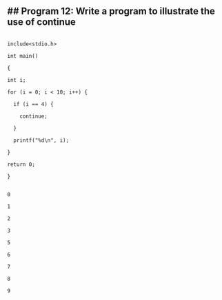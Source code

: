 ## ## Program 12: Write a program to illustrate the use of continue

```

include<stdio.h>

int main()

{

int i;

for (i = 0; i < 10; i++) {

  if (i == 4) {

    continue;

  }

  printf("%d\n", i);

}

return 0;

}

```

```output:

0

1

2

3

5

6

7

8

9

